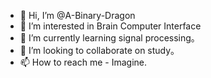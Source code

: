 - 👋 Hi, I’m @A-Binary-Dragon
- 👀 I’m interested in Brain Computer Interface
- 🌱 I’m currently learning signal processing。
- 💞️ I’m looking to collaborate on study。
- 📫 How to reach me - Imagine.

<!---
A-Binary-Dragon/A-Binary-Dragon is a ✨ special ✨ repository because its `README.md` (this file) appears on your GitHub profile.
You can click the Preview link to take a look at your changes.
--->
